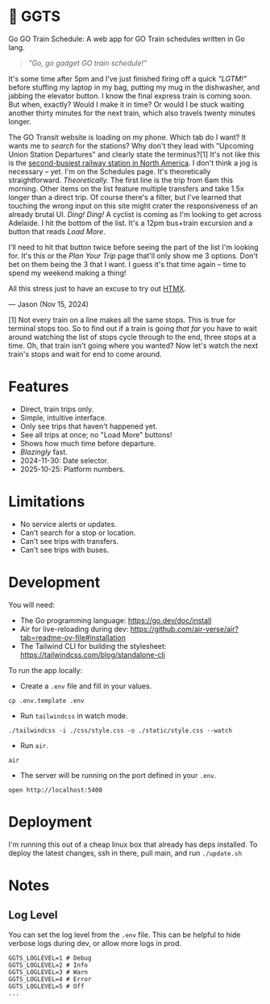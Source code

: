 # 🚆 GGTS

Go GO Train Schedule: A web app for GO Train schedules written in Go lang.

> _"Go, go gadget GO train schedule!"_

It's some time after 5pm and I've just finished firing off a quick _"LGTM!"_ before stuffing my laptop in my bag, putting my mug in the dishwasher, and jabbing the elevator button. I know the final express train is coming soon. But when, exactly? Would I make it in time? Or would I be stuck waiting another thirty minutes for the next train, which also travels twenty minutes longer.

The GO Transit website is loading on my phone.  Which tab do I want? It wants me to _search_ for the stations? Why don't they lead with "Upcoming Union Station Departures" and clearly state the terminus?[1] It's not like this is the [second-busiest railway station in North America](https://en.wikipedia.org/wiki/List_of_busiest_railway_stations_in_North_America). I don't think a jog is necessary – yet. I'm on the Schedules page. It's theoretically straightforward. _Theoretically._ The first line is the trip from 6am this morning. Other items on the list feature multiple transfers and take 1.5x longer than a direct trip. Of course there's a filter, but I've learned that touching the wrong input on this site might crater the responsiveness of an already brutal UI. _Ding! Ding!_ A cyclist is coming as I'm looking to get across Adelaide. I hit the bottom of the list. It's a 12pm bus+train excursion and a button that reads _Load More_.

I'll need to hit that button twice before seeing the part of the list I'm looking for. It's this or the _Plan Your Trip_ page that'll only show me 3 options. Don't bet on them being the 3 that I want. I guess it's that time again – time to spend my weekend making a thing!

All this stress just to have an excuse to try out [HTMX](https://htmx.org/).

— Jason (Nov 15, 2024)

[1] Not every train on a line makes all the same stops. This is true for terminal stops too. So to find out if a train is going _that far_ you have to wait around watching the list of stops cycle through to the end, three stops at a time. Oh, that train isn't going where you wanted? Now let's watch the next train's stops and wait for end to come around.

# Features
- Direct, train trips only.
- Simple, intuitive interface.
- Only see trips that haven't happened yet.
- See all trips at once; no "Load More" buttons!
- Shows how much time before departure.
- _Blazingly_ fast.
- 2024-11-30: Date selector.
- 2025-10-25: Platform numbers.

# Limitations
- No service alerts or updates.
- Can't search for a stop or location.
- Can't see trips with transfers.
- Can't see trips with buses.

# Development
You will need:
- The Go programming language: https://go.dev/doc/install
- Air for live-reloading during dev: https://github.com/air-verse/air?tab=readme-ov-file#installation
- The Tailwind CLI for building the stylesheet: https://tailwindcss.com/blog/standalone-cli

To run the app locally:
- Create a `.env` file and fill in your values.
```
cp .env.template .env
```
- Run `tailwindcss` in watch mode.
```
./tailwindcss -i ./css/style.css -o ./static/style.css --watch
```
- Run `air`.
```
air
```

- The server will be running on the port defined in your `.env`.
```
open http://localhost:5400
```

# Deployment
I'm running this out of a cheap linux box that already has deps installed.
To deploy the latest changes, ssh in there, pull main, and run `./update.sh`

# Notes

## Log Level
You can set the log level from the `.env` file. This can be helpful to hide verbose logs during dev, or allow more logs in prod.
```
GGTS_LOGLEVEL=1 # Debug
GGTS_LOGLEVEL=2 # Info
GGTS_LOGLEVEL=3 # Warn
GGTS_LOGLEVEL=4 # Error
GGTS_LOGLEVEL=5 # Off
...
```
